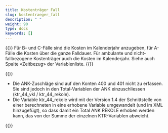 ```yaml
---
title: Kostenträger Fall 
slug: kostentraeger_fall
description: " "
weight: 90
type: docs
keywords: []
---
```


{{<collapsible title="Wie sollen die Kosten für forensische C-Fälle (mehrere Jahre Liegedauer) eingereicht werden? Für den ganzen Fall (ganze Liegedauer) oder nur die Kosten für das jeweilige Kalenderjahr und der Rest über Abgrenzungen?">}}
Für B- und C-Fälle sind die Kosten im Kalenderjahr anzugeben, für A-Fälle die Kosten über die ganze Falldauer. Für ambulante und nicht-fallbezogene Kostenträger auch die Kosten im Kalenderjahr. Siehe auch Spalte «Zeitbezug» der Variablenliste. 
{{</collapsible>}}

{{<collapsible title="Zuschläge für Anlagenutzungskosten (ANK) bei den Einzelkosten:  Auf den Einzelkosten (Medizinischer Bedarf 400 und 401) dürfen gemäss REKOLE® ANK-Zuschläge erfasst werden. Für diese KTR-Variablen existieren in SpiGes und im SwissDRG Kostendatensatz aber im Gegensatz zu den Gemeinkosten keine separaten ANK-Variablen, auf denen die Anlagenutzungskosten gemäss REKOLE angegeben werden können. In ITAR_K müssen die Konten 400 und 401 ohne ANK-Zuschläge angegeben werden. Wie ist mit diesen ANK-Zuschlägen auf den Konten 400 und 401 zu verfahren?">}}
<ul>
<li>	Die ANK-Zuschläge sind auf den Konten 400 und 401 nicht zu erfassen. Sie sind jedoch in den Total-Variablen der ANK einzuschliessen (ktr_44_vkl / ktr_44_rekole). </li>
<li>	Die Variable ktr_44_rekole wird mit der Version 1.4 der Schnittstelle von einer berechneten in eine erhobene Variable umgewandelt (und im XML hinzugefügt), so dass damit ein Total ANK REKOLE erhoben werden kann, das von der Summe der einzelnen KTR-Variablen abweicht. </li>
</ul>
{{</collapsible>}}
